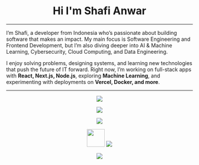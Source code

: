<h1 align="center">Hi I'm Shafi Anwar</h1>

---

I’m Shafi, a developer from Indonesia who’s passionate about building software that makes an impact. My main focus is Software Engineering and Frontend Development, but I’m also diving deeper into AI & Machine Learning, Cybersecurity, Cloud Computing, and Data Engineering.  

I enjoy solving problems, designing systems, and learning new technologies that push the future of IT forward. Right now, I’m working on full-stack apps with **React, Next.js, Node.js**, exploring **Machine Learning**, and experimenting with deployments on **Vercel, Docker, and more**.  

---

<p align="center">
  <img src="https://skillicons.dev/icons?i=html,css,js,ts,react,nextjs,redux,tailwind,bootstrap,vite" />
</p>
<p align="center">
  <img src="https://skillicons.dev/icons?i=nodejs,express,laravel,php,python,java" />
</p>
<p align="center">
  <img src="https://skillicons.dev/icons?i=mysql,postgres,mongodb,sqlite,firebase" />
</p>
<p align="center">
  <img src="https://cdn.simpleicons.org/render/46E3B7" width="48" height="48"/>
  <img src="https://skillicons.dev/icons?i=vercel,netlify,heroku,aws,docker" />
</p>
<p align="center">
  <img src="https://skillicons.dev/icons?i=git,github,postman,vscode,figma,linux,bash" />
</p>
